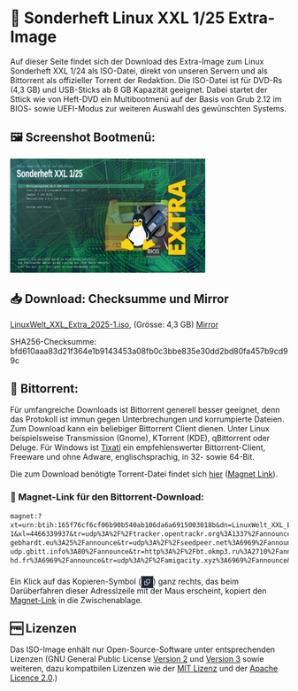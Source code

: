 # 💽 Sonderheft Linux XXL 1/25 Extra-Image

Auf dieser Seite findet sich der Download des Extra-Image zum Linux Sonderheft XXL 1/24 als ISO-Datei, direkt von unseren Servern und als Bittorrent als offizieller Torrent der Redaktion. Die ISO-Datei ist für DVD-Rs (4,3 GB) und USB-Sticks ab 8 GB Kapazität geeignet. Dabei startet der Sttick wie von Heft-DVD ein Multibootmenü auf der Basis von Grub 2.12 im BIOS- sowie UEFI-Modus zur weiteren Auswahl des gewünschten Systems.

## 🖼️ Screenshot Bootmenü:
<img src="https://raw.githubusercontent.com/LinuxWelt/LinuxWelt/main/docs/images/LinuxWelt_XXL_2025-1-Extra_menu.png" width="70%">



## 📥 Download: Checksumme und Mirror

[LinuxWelt_XXL_Extra_2025-1.iso](https://torrent.code2decode.com/LinuxWelt_XXL_Extra_2025-1/LinuxWelt_XXL_Extra_2025-1.iso), (Grösse: 4,3 GB)
[Mirror](https://torrent4.code2decode.com/LinuxWelt_XXL_Extra_2025-1/LinuxWelt_XXL_Extra_2025-1.iso)

SHA256-Checksumme: bfd610aaa83d21f364e1b9143453a08fb0c3bbe835e30dd2bd80fa457b9cd99c

## 🔗 Bittorrent:
Für umfangreiche Downloads ist Bittorrent generell besser geeignet, denn das Protokoll ist immun gegen Unterbrechungen und korrumpierte Dateien. Zum Download kann ein beliebiger Bittorrent Client dienen. Unter Linux beispielsweise Transmission (Gnome), KTorrent (KDE), qBittorrent oder Deluge. Für Windows ist [Tixati](https://www.tixati.com/download/) ein empfehlenswerter Bittorrent-Client, Freeware und ohne Adware, englischsprachig, in 32- sowie 64-Bit.

Die zum Download benötigte Torrent-Datei findet sich [hier](https://github.com/LinuxWelt/LinuxWelt/raw/refs/heads/main/torrents/LinuxWelt_XXL_2025-1-Extra/LinuxWelt_XXL_Extra_2025-1.torrent) ([Magnet Link](https://m6u.de/xxl125extra "Magnet Link")).


### 🧲 Magnet-Link für den Bittorrent-Download:
```
magnet:?xt=urn:btih:165f76cf6cf06b90b540ab106da6a6915003018b&dn=LinuxWelt_XXL_Extra_2025-1&xl=4466339937&tr=udp%3A%2F%2Ftracker.opentrackr.org%3A1337%2Fannounce&tr=udp%3A%2F%2Fopen.stealth.si%3A80%2Fannounce&tr=udp%3A%2F%2Fexodus.desync.com%3A6969%2Fannounce&tr=http%3A%2F%2Ftracker.files.fm%3A6969%2Fannounce&tr=udp%3A%2F%2Fz.mercax.com%3A53%2Fannounce&tr=udp%3A%2F%2Ftracker.torrent.eu.org%3A451%2Fannounce&tr=udp%3A%2F%2Ftracker.breizh.pm%3A6969%2Fannounce&tr=udp%3A%2F%2Fopen.dstud.io%3A6969%2Fannounce&tr=udp%3A%2F%2Fopen.demonii.com%3A1337%2Fannounce&tr=https%3A%2F%2Ftracker.tamersunion.org%3A443%2Fannounce&tr=https%3A%2F%2Fwww.peckservers.com%3A9443%2Fannounce&tr=https%3A%2F%2Ftrackers.mlsub.net%3A443%2Fannounce&tr=udp%3A%2F%2Ftracker.fnix.net%3A6969%2Fannounce&tr=udp%3A%2F%2Fevan.im%3A6969%2Fannounce&tr=https%3A%2F%2Ftracker.yemekyedim.com%3A443%2Fannounce&tr=udp%3A%2F%2Fmartin-gebhardt.eu%3A25%2Fannounce&tr=udp%3A%2F%2Fseedpeer.net%3A6969%2Fannounce&tr=https%3A%2F%2Ftracker.gcrenwp.top%3A443%2Fannounce&tr=https%3A%2F%2Fpybittrack.retiolus.net%3A443%2Fannounce&tr=udp%3A%2F%2Ftracker.xor.st%3A6969%2Fannounce&tr=udp%3A%2F%2Ftrackarr.org%3A6969%2Fannounce&tr=udp%3A%2F%2Fp4p.arenabg.com%3A1337%2Fannounce&tr=udp%3A%2F%2Ftracker-udp.gbitt.info%3A80%2Fannounce&tr=http%3A%2F%2Fbt.okmp3.ru%3A2710%2Fannounce&tr=http%3A%2F%2Ftracker1.itzmx.com%3A8080%2Fannounce&tr=https%3A%2F%2Ftracker.cloudit.top%3A443%2Fannounce&tr=udp%3A%2F%2Fexplodie.org%3A6969%2Fannounce&tr=http%3A%2F%2Fbvarf.tracker.sh%3A2086%2Fannounce&tr=udp%3A%2F%2Ftracker.skynetcloud.site%3A6969%2Fannounce&tr=https%3A%2F%2Ftrackers.run%3A443%2Fannounce&tr=https%3A%2F%2Fretracker2.x2k.ru%3A443%2Fannounce&tr=udp%3A%2F%2Fepider.me%3A6969%2Fannounce&tr=udp%3A%2F%2Ftracker.0x7c0.com%3A6969%2Fannounce&tr=udp%3A%2F%2Fodd-hd.fr%3A6969%2Fannounce&tr=udp%3A%2F%2Famigacity.xyz%3A6969%2Fannounce&tr=udp%3A%2F%2Ftracker.gmi.gd%3A6969%2Fannounce
```
Ein Klick auf das Kopieren-Symbol (<img style="position: relative; top: 7px;" src="https://github.com/LinuxWelt/LinuxWelt/blob/main/docs/images/copypaste_icon.png" width="22px">) ganz rechts, das beim Darüberfahren dieser Adresslzeile mit der Maus erscheint, kopiert den [Magnet-Link](https://m6u.de/xxl125extra) in die Zwischenablage. 

## 🆓 Lizenzen
Das ISO-Image enhält nur Open-Source-Software unter entsprechenden Lizenzen (GNU General Public License [Version 2](https://www.gnu.org/licenses/old-licenses/gpl-2.0.en.html) und [Version 3](https://www.gnu.org/licenses/gpl-3.0.en.html) sowie weiteren, dazu kompatbilen Lizenzen wie der [MIT Lizenz](https://opensource.org/licenses/MIT) und der [Apache Licence 2.0](https://www.apache.org/licenses/LICENSE-2.0).) 
